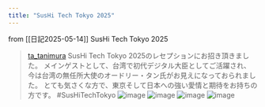 ```yaml
---
title: "SusHi Tech Tokyo 2025"
---
```


from [[日記2025-05-14]]
SusHi Tech Tokyo 2025
> [ta_tanimura](https://x.com/ta_tanimura/status/1922571372821156230) SusHi Tech Tokyo 2025のレセプションにお招き頂きました。
>  メインゲストとして、台湾で初代デジタル大臣としてご活躍され、今は台湾の無任所大使のオードリー・タン氏がお見えになっておられました。
>  とても気さくな方で、東京そして日本への強い愛情と期待をお持ちの方です。
>  #SusHiTechTokyo
>  ![image](https://pbs.twimg.com/media/Gq5Ydzqb0AAxijH?format=jpg&name=small#.png) ![image](https://pbs.twimg.com/media/Gq5Yd0dWUAA626u?format=jpg&name=360x360#.png) ![image](https://pbs.twimg.com/media/Gq5YdzwaQAArRR5?format=jpg&name=360x360#.png) ![image](https://pbs.twimg.com/media/Gq5Yd0XW4AAQT7G?format=jpg&name=360x360#.png)

